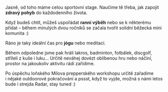 Jasně, od toho máme celou sportovní stage. Naučíme tě třeba,
jak zapojit **zdravý pohyb** do každodenního života.

Když budeš chtít, můžeš uspořádat **ranní výběh** nebo se k některému přidat –
během minulých dvou ročníků se začala tvořit solidní běžecká mini komunita :)

Ráno je taky ideální čas pro **jógu** nebo meditaci.

Během odpoledne jsme pak hráli lakros, badminton, fotbálek, discgolf,
stříleli z kuše i luku… Určitě neváhej dovézt oblíbenou hru nebo náčiní,
prostor na jakoukoliv aktivitu rádi zařídíme.

Po úspěchu loňského Mílova prepperského workshopu určitě zařadíme i nějaké
outdoorové pokračování a pssst, když to vyjde, možná s námi letos bude
i strejda Radar, stay tuned :)
